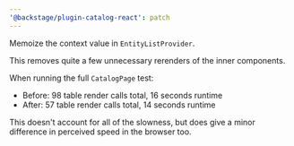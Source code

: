 ```yaml
---
'@backstage/plugin-catalog-react': patch
---
```


Memoize the context value in `EntityListProvider`.

This removes quite a few unnecessary rerenders of the inner components.

When running the full `CatalogPage` test:

- Before: 98 table render calls total, 16 seconds runtime
- After: 57 table render calls total, 14 seconds runtime

This doesn't account for all of the slowness, but does give a minor difference in perceived speed in the browser too.
